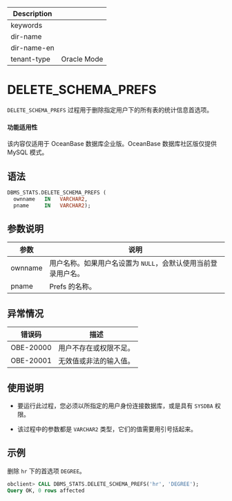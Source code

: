 | Description   |                 |
|---------------|-----------------|
| keywords      |                 |
| dir-name      |                 |
| dir-name-en   |                 |
| tenant-type   | Oracle Mode     |

# DELETE_SCHEMA_PREFS 

`DELETE_SCHEMA_PREFS` 过程用于删除指定用户下的所有表的统计信息首选项。

  <main id="notice" >
    <h4>功能适用性</h4>
    <p>该内容仅适用于 OceanBase 数据库企业版。OceanBase 数据库社区版仅提供 MySQL 模式。</p>
  </main>

## 语法 

```sql
DBMS_STATS.DELETE_SCHEMA_PREFS (
  ownname   IN   VARCHAR2,
  pname     IN   VARCHAR2);
```



## 参数说明 

|   参数    |     说明     |
|---------|------------|
| ownname | 用户名称。如果用户名设置为 `NULL`，会默认使用当前登录用户名。 |
| pname   | Prefs 的名称。 |



## 异常情况 

|    错误码    |        描述     |
|-----------|------------------|
| OBE-20000 | 用户不存在或权限不足。 |
| OBE-20001 | 无效值或非法的输入值。      |



## 使用说明 

* 要运行此过程，您必须以所指定的用户身份连接数据库，或是具有 `SYSDBA` 权限。 

* 该过程中的参数都是 `VARCHAR2` 类型，它们的值需要用引号括起来。


## 示例 

删除 `hr` 下的首选项 `DEGREE`。

```sql
obclient> CALL DBMS_STATS.DELETE_SCHEMA_PREFS('hr', 'DEGREE');
Query OK, 0 rows affected
```
